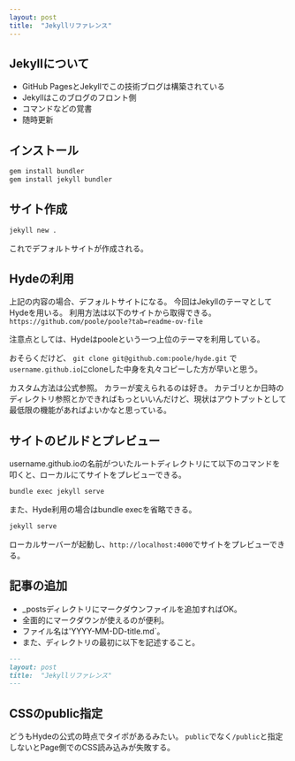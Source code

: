 ```yaml
---
layout: post
title:  "Jekyllリファレンス"
---
```


## Jekyllについて
- GitHub PagesとJekyllでこの技術ブログは構築されている
- Jekyllはこのブログのフロント側
- コマンドなどの覚書
- 随時更新

## インストール
```bash
gem install bundler
gem install jekyll bundler
```

## サイト作成
```bash
jekyll new .
```
これでデフォルトサイトが作成される。

## Hydeの利用
上記の内容の場合、デフォルトサイトになる。
今回はJekyllのテーマとしてHydeを用いる。
利用方法は以下のサイトから取得できる。
`https://github.com/poole/poole?tab=readme-ov-file`

注意点としては、Hydeはpooleという一つ上位のテーマを利用している。

おそらくだけど、
`git clone git@github.com:poole/hyde.git`
で`username.github.io`にcloneした中身を丸々コピーした方が早いと思う。

カスタム方法は公式参照。
カラーが変えられるのは好き。
カテゴリとか日時のディレクトリ参照とかできればもっといいんだけど、現状はアウトプットとして最低限の機能があればよいかなと思っている。

## サイトのビルドとプレビュー
username.github.ioの名前がついたルートディレクトリにて以下のコマンドを叩くと、ローカルにてサイトをプレビューできる。
```bash
bundle exec jekyll serve
```

また、Hyde利用の場合はbundle execを省略できる。

```bash
jekyll serve
```

ローカルサーバーが起動し、`http://localhost:4000`でサイトをプレビューできる。

## 記事の追加
- _postsディレクトリにマークダウンファイルを追加すればOK。
- 全面的にマークダウンが使えるのが便利。
- ファイル名は'YYYY-MM-DD-title.md`。
- また、ディレクトリの最初に以下を記述すること。

```markdown
---
layout: post
title:  "Jekyllリファレンス"
---
```

## CSSのpublic指定

どうもHydeの公式の時点でタイポがあるみたい。
`public`でなく`/public`と指定しないとPage側でのCSS読み込みが失敗する。

  <!-- CSS -->
  <link rel="stylesheet" href="{{ site.baseurl }}/public/css/poole.css">
  <link rel="stylesheet" href="{{ site.baseurl }}/public/css/syntax.css">
  <link rel="stylesheet" href="{{ site.baseurl }}/public/css/hyde.css">
  <link rel="stylesheet" href="http://fonts.googleapis.com/css?family=PT+Sans:400,400italic,700|Abril+Fatface">
